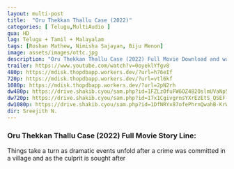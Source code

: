 ```yaml
---
layout: multi-post
title:  "Oru Thekkan Thallu Case (2022)"
categories: [ Telugu,MultiAudio ]
qua: HD
lag: Telugu + Tamil + Malayalam
tags: [Roshan Mathew, Nimisha Sajayan, Biju Menon]
image: assets/images/ottc.jpg
description: "Oru Thekkan Thallu Case (2022) Full Movie Download and watch online 720p low file size 500 mb."
trailer: https://www.youtube.com/watch?v=0oyeklYfgv8
480p: https://mdisk.thopdbapp.workers.dev/?url=h76eIf
720p: https://mdisk.thopdbapp.workers.dev/?url=vtl6kf
1080p: https://mdisk.thopdbapp.workers.dev/?url=2pN2rh
dw480p: https://drive.shakib.cyou/sam.php?id=1FZLzOfuFW6OZ482OslmUVaNp57Yl-wQy
dw720p: https://drive.shakib.cyou/sam.php?id=17x1CgivgrnsYXrEzEtS_QSEF-NDi5554
dw1080p: https://drive.shakib.cyou/sam.php?id=1DfNRYx87ofePhrnQwahB-KrWDqiYhnSV
dir: Sreejith N.
---
```


### Oru Thekkan Thallu Case (2022) Full Movie Story Line:
Things take a turn as dramatic events unfold after a crime was committed in a village and as the culprit is sought after






